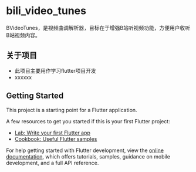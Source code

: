 # bili_video_tunes

BVideoTunes，是视频曲调解析器，目标在于增强B站听视频功能，方便用户收听B站视频内容。

## 关于项目

- 此项目主要用作学习flutter项目开发
- xxxxxx


## Getting Started

This project is a starting point for a Flutter application.

A few resources to get you started if this is your first Flutter project:

- [Lab: Write your first Flutter app](https://docs.flutter.dev/get-started/codelab)
- [Cookbook: Useful Flutter samples](https://docs.flutter.dev/cookbook)

For help getting started with Flutter development, view the
[online documentation](https://docs.flutter.dev/), which offers tutorials,
samples, guidance on mobile development, and a full API reference.
